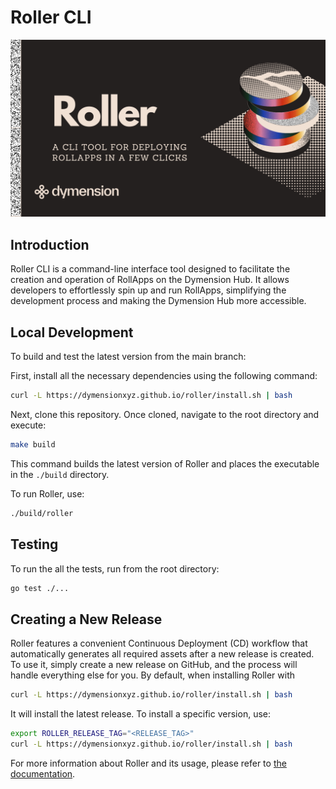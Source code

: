 # Roller CLI

![Roller CLI Logo](images/readme.png)

## Introduction

Roller CLI is a command-line interface tool designed to facilitate the creation
and operation of RollApps on the Dymension Hub.
It allows developers to effortlessly spin up and run RollApps, simplifying the
development process and making the Dymension Hub
more accessible.

## Local Development

To build and test the latest version from the main branch:

First, install all the necessary dependencies using the following command:

```bash
curl -L https://dymensionxyz.github.io/roller/install.sh | bash
```

Next, clone this repository. Once cloned, navigate to the root directory and execute:

```bash
make build
```

This command builds the latest version of Roller and places the executable
in the `./build` directory.

To run Roller, use:

```bash
./build/roller
```

## Testing

To run the all the tests, run from the root directory:

```bash
go test ./...
```

## Creating a New Release

Roller features a convenient Continuous Deployment (CD) workflow that
automatically generates all required assets after a new release is
created. To use it, simply create a new release on GitHub, and the
process will handle everything else for you.
By default, when installing Roller with

```bash
curl -L https://dymensionxyz.github.io/roller/install.sh | bash
```

It will install the latest release.
To install a specific version, use:

```bash
export ROLLER_RELEASE_TAG="<RELEASE_TAG>"
curl -L https://dymensionxyz.github.io/roller/install.sh | bash
```

For more information about Roller and its usage, please refer to [the documentation](https://docs.dymension.xyz/build/roller).
